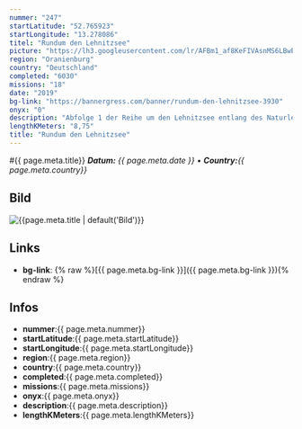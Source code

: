 ```yaml
---
nummer: "247"
startLatitude: "52.765923"
startLongitude: "13.278086"
titel: "Rundum den Lehnitzsee"
picture: "https://lh3.googleusercontent.com/lr/AFBm1_af8KeFIVAsnMS6LBwEacBqb810lhjL9sOSgU-EtaxoRKUtHo1CMaGIwOo6BFdd9n2Bnpwwqw8QI1jwndc6VLH_ocs1_dXJ9xI759kQoV8WCFdu6TTZL_Xi4RkHRLC_FKO5NyOFEasVX02WeO7wLBcJpqjwCWzqYKxgSVa0CBVWv_-5yBQUm8WoJIPo8NooN6FBSjdXYCl5T2fsrFW6BtszXYn3C-sqwLPTvGfDXR70lo0v6XOt14o8icc9YWCs3cW_srS6pIBjP3hUP1ncA2t_QVho8C_icjtgQsX9QG4KZsg4z7LDS_w6jjnZVhYrYXkPh_-mkHwImDFuAMYfLgKLPvUv3dLc_94vZzWGiPiDaFxRaZatra--6JoZFBRE6DEmj7AVTOL1oh8VUg8lZadP8m2SQHPEEuKrEktO8-ISVgYRyy4xDqqE8UCHgt3xHHdcRLxEEzHzTtVJ5MA9kQ85_mpmisQ_ohidev1IPKiYQGrWkLk1uwQ7IGWMxVSkzFRLOQ6utB62_mIn-IcUdolAP9Nd1EwLEmanTZSz-fBvbLseOY9de2id6Lm5CanGwfl6dJu60LLDrwK0hesjbfc6JatNli_HHQ0LHbeB5kIqd3MVL6754QKvUaej0suynb8sAe3CnGRItPJ_7scJ1K-H0WjXSFQiI289HqBI2hmjkEahjx96-6w14z2YvhVqqQTziNIatqaKr_kJJ0nmtBVdKZHRf_VW_293qSRA_BYmWawY22dYqpcWUJry63YTfNJjvfufymj4p5RWLY3i_GyEjOC0Em_XyPR_V13rdyBEsOSzI_gtq1_kJpdnAIHWmkFQZ856a507j7B2Z0GuHDX_CpzY4Xs"
region: "Oranienburg"
country: "Deutschland"
completed: "6030"
missions: "18"
date: "2019"
bg-link: "https://bannergress.com/banner/rundum-den-lehnitzsee-3930"
onyx: "0"
description: "Abfolge 1 der Reihe um den Lehnitzsee entlang des Naturlehrpfades.\nZu Fuß wirst du etwa 4 std. benötigen und kannst dies nur mit dem Fahrrad verkürzen."
lengthKMeters: "8,75"
title: "Rundum den Lehnitzsee"
---
```


#{{ page.meta.title}}
_**Datum:** {{ page.meta.date }} • **Country:**{{ page.meta.country}}_

## Bild
![{{page.meta.title | default('Bild')}}]({{page.meta.picture}})

## Links
- **bg-link**: {% raw %}[{{ page.meta.bg-link }}]({{ page.meta.bg-link }}){% endraw %}

## Infos
- **nummer**:{{ page.meta.nummer}}
- **startLatitude**:{{ page.meta.startLatitude}}
- **startLongitude**:{{ page.meta.startLongitude}}
- **region**:{{ page.meta.region}}
- **country**:{{ page.meta.country}}
- **completed**:{{ page.meta.completed}}
- **missions**:{{ page.meta.missions}}
- **onyx**:{{ page.meta.onyx}}
- **description**:{{ page.meta.description}}
- **lengthKMeters**:{{ page.meta.lengthKMeters}}

